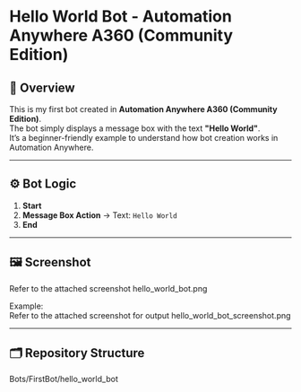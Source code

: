 # Hello World Bot - Automation Anywhere A360 (Community Edition)

## 📌 Overview
This is my first bot created in **Automation Anywhere A360 (Community Edition)**.  
The bot simply displays a message box with the text **"Hello World"**.  
It’s a beginner-friendly example to understand how bot creation works in Automation Anywhere.

---

## ⚙️ Bot Logic
1. **Start**  
2. **Message Box Action** → Text: `Hello World`  
3. **End**

---

## 🖼️ Screenshot
Refer to the attached screenshot hello_world_bot.png

Example:  
Refer to the attached screenshot for output hello_world_bot_screenshot.png

---

## 🗂️ Repository Structure
Bots/FirstBot/hello_world_bot
